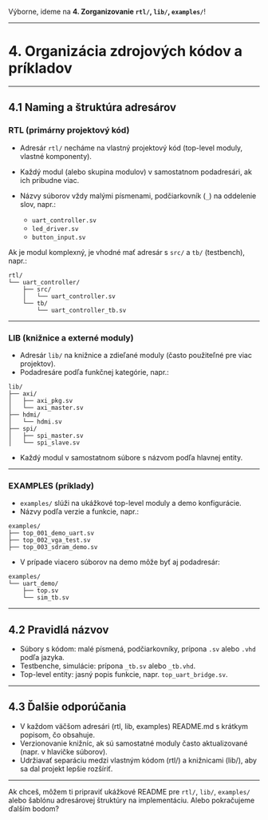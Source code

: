 Výborne, ideme na **4. Zorganizovanie `rtl/`, `lib/`, `examples/`**!

---

# 4. Organizácia zdrojových kódov a príkladov

---

## 4.1 Naming a štruktúra adresárov

### RTL (primárny projektový kód)

* Adresár `rtl/` necháme na vlastný projektový kód (top-level moduly, vlastné komponenty).
* Každý modul (alebo skupina modulov) v samostatnom podadresári, ak ich pribudne viac.
* Názvy súborov vždy malými písmenami, podčiarkovník (`_`) na oddelenie slov, napr.:

  * `uart_controller.sv`
  * `led_driver.sv`
  * `button_input.sv`

Ak je modul komplexný, je vhodné mať adresár s `src/` a `tb/` (testbench), napr.:

```
rtl/
└── uart_controller/
    ├── src/
    │   └── uart_controller.sv
    └── tb/
        └── uart_controller_tb.sv
```

---

### LIB (knižnice a externé moduly)

* Adresár `lib/` na knižnice a zdieľané moduly (často použiteľné pre viac projektov).
* Podadresáre podľa funkčnej kategórie, napr.:

```
lib/
├── axi/
│   ├── axi_pkg.sv
│   └── axi_master.sv
├── hdmi/
│   └── hdmi.sv
├── spi/
│   ├── spi_master.sv
│   └── spi_slave.sv
```

* Každý modul v samostatnom súbore s názvom podľa hlavnej entity.

---

### EXAMPLES (príklady)

* `examples/` slúži na ukážkové top-level moduly a demo konfigurácie.
* Názvy podľa verzie a funkcie, napr.:

```
examples/
├── top_001_demo_uart.sv
├── top_002_vga_test.sv
├── top_003_sdram_demo.sv
```

* V prípade viacero súborov na demo môže byť aj podadresár:

```
examples/
└── uart_demo/
    ├── top.sv
    └── sim_tb.sv
```

---

## 4.2 Pravidlá názvov

* Súbory s kódom: malé písmená, podčiarkovníky, prípona `.sv` alebo `.vhd` podľa jazyka.
* Testbenche, simulácie: prípona `_tb.sv` alebo `_tb.vhd`.
* Top-level entity: jasný popis funkcie, napr. `top_uart_bridge.sv`.

---

## 4.3 Ďalšie odporúčania

* V každom väčšom adresári (rtl, lib, examples) README.md s krátkym popisom, čo obsahuje.
* Verzionovanie knižníc, ak sú samostatné moduly často aktualizované (napr. v hlavičke súborov).
* Udržiavať separáciu medzi vlastným kódom (rtl/) a knižnicami (lib/), aby sa dal projekt lepšie rozšíriť.

---

Ak chceš, môžem ti pripraviť ukážkové README pre `rtl/`, `lib/`, `examples/` alebo šablónu adresárovej štruktúry na implementáciu. Alebo pokračujeme ďalším bodom?
